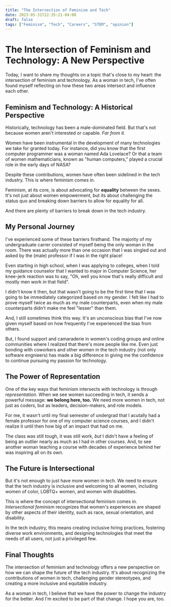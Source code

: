 ```yaml
---
title: "The Intersection of Feminism and Tech"
date: 2023-05-31T22:35:21-04:00
draft: false
tags: ["Feminism", "Tech", "Careers", "STEM", "opinion"]
---
```


# The Intersection of Feminism and Technology: A New Perspective

Today, I want to share my thoughts on a topic that's close to my heart: the intersection of feminism and technology. As a woman in tech, I've often found myself reflecting on how these two areas intersect and influence each other. 

## Feminism and Technology: A Historical Perspective

Historically, technology has been a male-dominated field. But that's not because women aren't interested or capable. *Far from it.* 

Women have been instrumental in the development of many technologies we take for granted today. For instance, did you know that the first computer programmer was a woman named Ada Lovelace? Or that a team of women mathematicians, known as "human computers," played a crucial role in the early days of NASA?

Despite these contributions, women have often been sidelined in the tech industry. This is where feminism comes in. 

Feminism, at its core, is about advocating for **equality** between the sexes. It's not just about women empowerment, but its about challenging the status quo and breaking down barriers to allow for equality for all. 

And there are plenty of barriers to break down in the tech industry.

## My Personal Journey

I've experienced some of these barriers firsthand. The majority of my undergraduate carrer consisted of myself being the only woman in the room. There was actually more than one occasion that I was singled out and asked by the (male) professor if I was in the right place!
 
Even starting in high school, when I was applying to colleges, when I told my guidance counselor that I wanted to major in Computer Science, her knee-jerk reaction was to say, "Oh, well you know that's really difficult and mostly men work in that field". 

I didn't know it then, but that wasn't going to be the first time that I was going to be immediately categorized based on my gender. I felt like I had to prove myself twice as much as my male counterparts, even when my male counterparts didn't make me feel "lesser" than them. 

And, I still sometimes think this way. It's an unconscious bias that I've now given myself based on how frequently I've experienced the bias from others.

But, I found support and camaraderie in women's coding groups and online communities where I realized that there's more people like me. Even just bonding with coworkers and other women in the tech industry (not only software engnieers) has made a big difference in giving me the confidence to continue pursuing my passion for technology.

## The Power of Representation

One of the key ways that feminism intersects with technology is through *representation*. When we see women succeeding in tech, it sends a powerful message: **we belong here, too.** We need more women in tech, not just as coders, but as leaders, decision-makers, and role models. 

For me, it wasn't until my final semester of undergrad that I acutally had a female professor for one of my computer science courses, and I didn't realize it until then how big of an impact that had on me. 

The class was still tough, it was still work, *but* I didn't have a feeling of being an outlier nearly as much as I had in other courses. And, to see another woman teaching a course with decades of experience behind her was inspiring all on its own.

## The Future is Intersectional

But it's not enough to just have more women in tech. We need to ensure that the tech industry is inclusive and welcoming to all women, including women of color, LGBTQ+ women, and women with disabilities. 

This is where the concept of intersectional feminism comes in. *Intersectional feminism* recognizes that women's experiences are shaped by other aspects of their identity, such as race, sexual orientation, and disability.

In the tech industry, this means creating inclusive hiring practices, fostering diverse work environments, and designing technologies that meet the needs of all users, not just a privileged few.

## Final Thoughts

The intersection of feminism and technology offers a new perspective on how we can shape the future of the tech industry. It's about recognizing the contributions of women in tech, challenging gender stereotypes, and creating a more inclusive and equitable industry.

As a woman in tech, I believe that we have the power to change the industry for the better. And I'm excited to be part of that change. I hope you are, too.